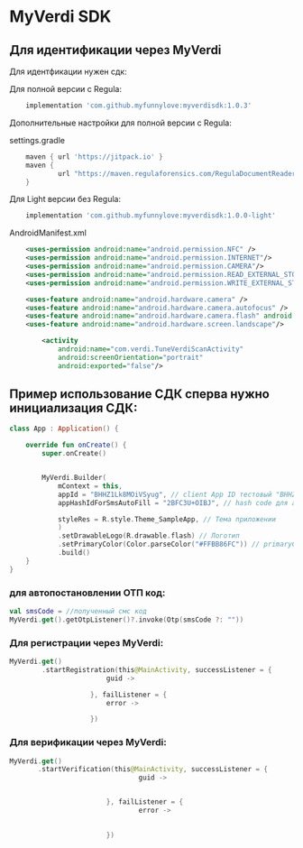 # MyVerdi SDK
## Для идентификации через MyVerdi

Для идентфикации нужен сдк:

Для полной версии с Regula:
```groovy
    implementation 'com.github.myfunnylove:myverdisdk:1.0.3'
```

Дополнительные настройки для полной версии с Regula:

settings.gradle
```groovy
    maven { url 'https://jitpack.io' }
    maven {
            url "https://maven.regulaforensics.com/RegulaDocumentReader"
    }

```
Для Light версии без Regula:
```groovy
	implementation 'com.github.myfunnylove:myverdisdk:1.0.0-light'
```


AndroidManifest.xml
```xml
    <uses-permission android:name="android.permission.NFC" />
    <uses-permission android:name="android.permission.INTERNET"/>
    <uses-permission android:name="android.permission.CAMERA"/>
    <uses-permission android:name="android.permission.READ_EXTERNAL_STORAGE"/>
    <uses-permission android:name="android.permission.WRITE_EXTERNAL_STORAGE"/>

    <uses-feature android:name="android.hardware.camera" />
    <uses-feature android:name="android.hardware.camera.autofocus" />
    <uses-feature android:name="android.hardware.camera.flash" android:required="false" />
    <uses-feature android:name="android.hardware.screen.landscape"/>

        <activity
            android:name="com.verdi.TuneVerdiScanActivity"
            android:screenOrientation="portrait"
            android:exported="false"/>
```

## Пример использование СДК сперва нужно инициализация СДК:
```kotlin
class App : Application() {

    override fun onCreate() {
        super.onCreate()


        MyVerdi.Builder(
            mContext = this,
            appId = "BHHZ1Lk8MOiVSyug", // client App ID тестовый "BHHZ1Lk8MOiVSyug"
            appHashIdForSmsAutoFill = "2BFC3U+OIBJ", // hash code для автозаполнение СМС

            styleRes = R.style.Theme_SampleApp, // Тема приложении
            )
            .setDrawableLogo(R.drawable.flash) // Логотип
            .setPrimaryColor(Color.parseColor("#FFBB86FC")) // primaryColor
            .build()
    }
}
```



### для автопостановлении ОТП код:
```kotlin
val smsCode = //полученный смс код
MyVerdi.get().getOtpListener()?.invoke(Otp(smsCode ?: ""))

```

### Для регистрации через MyVerdi:

```kotlin
MyVerdi.get()
        .startRegistration(this@MainActivity, successListener = {
                        guid ->

                    }, failListener = {
                        error ->

                    })
```

### Для верификации через MyVerdi:

```kotlin
MyVerdi.get()
       .startVerification(this@MainActivity, successListener = {
                                guid ->


                        }, failListener = {
                                error ->
                            

                        })
```


